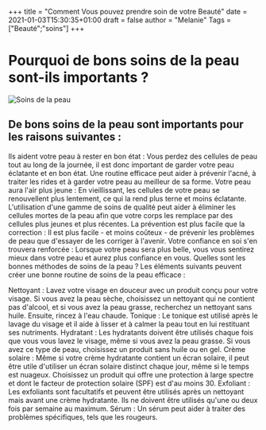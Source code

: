 +++
title = "Comment Vous pouvez prendre soin de votre Beauté"
date = 2021-01-03T15:30:35+01:00
draft = false
author = "Melanie"
Tags = ["Beauté";"soins"]
+++

# Pourquoi de bons soins de la peau sont-ils importants ?
![Soins de la peau](/images/beauté.jpg)
## De bons soins de la peau sont importants pour les raisons suivantes :

Ils aident votre peau à rester en bon état : Vous perdez des cellules de peau tout au long de la journée, il est donc important de garder votre peau éclatante et en bon état. Une routine efficace peut aider à prévenir l'acné, à traiter les rides et à garder votre peau au meilleur de sa forme.
Votre peau aura l'air plus jeune : En vieillissant, les cellules de votre peau se renouvellent plus lentement, ce qui la rend plus terne et moins éclatante. L'utilisation d'une gamme de soins de qualité peut aider à éliminer les cellules mortes de la peau afin que votre corps les remplace par des cellules plus jeunes et plus récentes.
La prévention est plus facile que la correction : Il est plus facile - et moins coûteux - de prévenir les problèmes de peau que d'essayer de les corriger à l'avenir. 
Votre confiance en soi s'en trouvera renforcée : Lorsque votre peau sera plus belle, vous vous sentirez mieux dans votre peau et aurez plus confiance en vous.
Quelles sont les bonnes méthodes de soins de la peau ?
Les éléments suivants peuvent créer une bonne routine de soins de la peau efficace :

Nettoyant : Lavez votre visage en douceur avec un produit conçu pour votre visage. Si vous avez la peau sèche, choisissez un nettoyant qui ne contient pas d'alcool, et si vous avez la peau grasse, recherchez un nettoyant sans huile. Ensuite, rincez à l'eau chaude.
Tonique : Le tonique est utilisé après le lavage du visage et il aide à lisser et à calmer la peau tout en lui restituant ses nutriments.
Hydratant : Les hydratants doivent être utilisés chaque fois que vous vous lavez le visage, même si vous avez la peau grasse. Si vous avez ce type de peau, choisissez un produit sans huile ou en gel.
Crème solaire : Même si votre crème hydratante contient un écran solaire, il peut être utile d'utiliser un écran solaire distinct chaque jour, même si le temps est nuageux. Choisissez un produit qui offre une protection à large spectre et dont le facteur de protection solaire (SPF) est d'au moins 30.
Exfoliant : Les exfoliants sont facultatifs et peuvent être utilisés après un nettoyant mais avant une crème hydratante. Ils ne doivent être utilisés qu'une ou deux fois par semaine au maximum.
Sérum : Un sérum peut aider à traiter des problèmes spécifiques, tels que les rougeurs.
